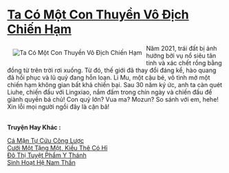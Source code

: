 <a href="https://truyentiki.com/ta-co-mot-con-thuyen-vo-dich-chien-ham.33475/" title="Ta Có Một Con Thuyền Vô Địch Chiến Hạm"><h1>Ta Có Một Con Thuyền Vô Địch Chiến Hạm</h1></a><div style="display:table"><img align="right" style="float: left; padding: 10px;" src="https://truyentiki.com/a/img/str/src/33475.jpg" alt="Ta Có Một Con Thuyền Vô Địch Chiến Hạm">Năm 2021, trái đất bị ảnh hưởng bởi vụ nổ siêu tân tinh và xác chết rồng bằng đồng từ trên trời rơi xuống. Từ đó, thế giới đã thay đổi đáng kể, hào quang đã hồi phục và lũ quỷ đang hỗn loạn. Li Mu, một cậu bé, vô tình mở một chiến hạm không gian bất khả chiến bại. Sau 30 năm ký ức, anh ta càn quét Liuhe, chiến đấu với Lingxiao, nắm đấm trong chín ngày và chiến đấu để giành quyền bá chủ! Con quỷ lớn? Vua ma? Mozun? So sánh với em, hehe! Xin lỗi mọi người ngồi đây là cặn bã!</div><p><br><b>Truyện Hay Khác :</b></p><a href="https://truyentiki.com/ca-man-tu-cuu-cong-luoc.33474/" alt="Cá Mặn Tự Cứu Công Lược">Cá Mặn Tự Cứu Công Lược</a><br/><a href="https://truyentiki.wordpress.com/2020/06/08/cuoi-mot-tang-mot-kieu-the-co-hi/" alt="Cưới Một Tặng Một, Kiều Thê Có Hỉ">Cưới Một Tặng Một, Kiều Thê Có Hỉ</a><br/><a href="https://truyentiki.wordpress.com/2020/06/08/do-thi-tuyet-pham-y-thanh/" alt="Đô Thị Tuyệt Phẩm Y Thánh">Đô Thị Tuyệt Phẩm Y Thánh</a><br/><a href="https://github.com/nownovels/top500/tree/master/truyenhay/33735/" alt="Sinh Hoạt Hệ Nam Thần">Sinh Hoạt Hệ Nam Thần</a><br/>
